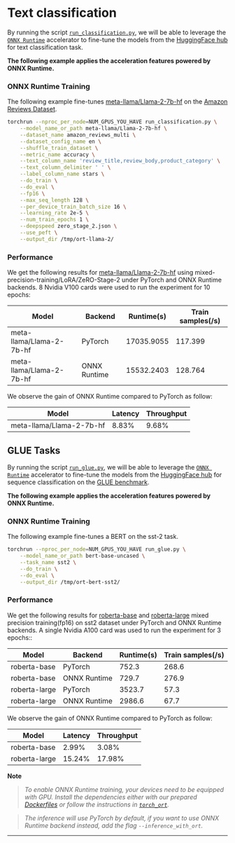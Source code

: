<!---
Copyright 2022 The HuggingFace Team. All rights reserved.

Licensed under the Apache License, Version 2.0 (the "License");
you may not use this file except in compliance with the License.
You may obtain a copy of the License at

    http://www.apache.org/licenses/LICENSE-2.0

Unless required by applicable law or agreed to in writing, software
distributed under the License is distributed on an "AS IS" BASIS,
WITHOUT WARRANTIES OR CONDITIONS OF ANY KIND, either express or implied.
See the License for the specific language governing permissions and
limitations under the License.
-->

# Text classification

By running the script [`run_classification.py`](https://github.com/huggingface/optimum/blob/main/examples/onnxruntime/training/text-classification/run_classification.py),
we will be able to leverage the [`ONNX Runtime`](https://github.com/microsoft/onnxruntime) accelerator to fine-tune the models from the
[HuggingFace hub](https://huggingface.co/models) for text classification task.


__The following example applies the acceleration features powered by ONNX Runtime.__


### ONNX Runtime Training

The following example fine-tunes [meta-llama/Llama-2-7b-hf](https://huggingface.co/meta-llama/Llama-2-7b-hf) on the [Amazon Reviews Dataset](https://huggingface.co/datasets/amazon_reviews_multi).

```bash
torchrun --nproc_per_node=NUM_GPUS_YOU_HAVE run_classification.py \
    --model_name_or_path meta-llama/Llama-2-7b-hf \
    --dataset_name amazon_reviews_multi \
    --dataset_config_name en \
    --shuffle_train_dataset \
    --metric_name accuracy \
    --text_column_name 'review_title,review_body,product_category' \
    --text_column_delimiter ' ' \
    --label_column_name stars \
    --do_train \
    --do_eval \
    --fp16 \
    --max_seq_length 128 \
    --per_device_train_batch_size 16 \
    --learning_rate 2e-5 \
    --num_train_epochs 1 \
    --deepspeed zero_stage_2.json \
    --use_peft \
    --output_dir /tmp/ort-llama-2/
```

### Performance

We get the following results for [meta-llama/Llama-2-7b-hf](https://huggingface.co/meta-llama/Llama-2-7b-hf) using mixed-precision-training/LoRA/ZeRO-Stage-2 under PyTorch and ONNX Runtime backends. 8 Nvidia V100 cards were used to run the
experiment for 10 epochs:

| Model                       | Backend      | Runtime(s)      | Train samples(/s)   |
| --------------------------- |------------- | --------------- | ------------------- |
| meta-llama/Llama-2-7b-hf    | PyTorch      | 17035.9055      | 117.399             |
| meta-llama/Llama-2-7b-hf    | ONNX Runtime | 15532.2403      | 128.764             |

We observe the gain of ONNX Runtime compared to PyTorch as follow:

| Model                     | Latency | Throughput |
| ------------------------- | ------- | ---------- |
| meta-llama/Llama-2-7b-hf  | 8.83%   | 9.68%      |

## GLUE Tasks

By running the script [`run_glue.py`](https://github.com/huggingface/optimum/blob/main/examples/onnxruntime/training/text-classification/run_glue.py),
we will be able to leverage the [`ONNX Runtime`](https://github.com/microsoft/onnxruntime) accelerator to fine-tune the models from the
[HuggingFace hub](https://huggingface.co/models) for sequence classification on the [GLUE benchmark](https://gluebenchmark.com/).


__The following example applies the acceleration features powered by ONNX Runtime.__


### ONNX Runtime Training

The following example fine-tunes a BERT on the sst-2 task.

```bash
torchrun --nproc_per_node=NUM_GPUS_YOU_HAVE run_glue.py \
    --model_name_or_path bert-base-uncased \
    --task_name sst2 \
    --do_train \
    --do_eval \
    --output_dir /tmp/ort-bert-sst2/
```

### Performance

We get the following results for [roberta-base](https://huggingface.co/roberta-base) and [roberta-large](https://huggingface.co/roberta-large)
mixed precision training(fp16) on sst2 dataset under PyTorch and ONNX Runtime backends. A single Nvidia A100 card was used to run the
experiment for 3 epochs::

| Model           | Backend      | Runtime(s) | Train samples(/s) |
| --------------- |------------- | ---------- | ----------------- |
| roberta-base    | PyTorch      | 752.3      | 268.6             |
| roberta-base    | ONNX Runtime | 729.7      | 276.9             |
| roberta-large   | PyTorch      | 3523.7     | 57.3              |
| roberta-large   | ONNX Runtime | 2986.6     | 67.7              |

We observe the gain of ONNX Runtime compared to PyTorch as follow:

| Model         | Latency | Throughput |
| ------------- | ------- | ---------- |
| roberta-base  | 2.99%   | 3.08%      |
| roberta-large | 15.24%  | 17.98%     |


__Note__
> *To enable ONNX Runtime training, your devices need to be equipped with GPU. Install the dependencies either with our prepared*
*[Dockerfiles](https://github.com/huggingface/optimum/blob/main/examples/onnxruntime/training/docker/) or follow the instructions*
*in [`torch_ort`](https://github.com/pytorch/ort/blob/main/torch_ort/docker/README.md).*

> *The inference will use PyTorch by default, if you want to use ONNX Runtime backend instead, add the flag `--inference_with_ort`.*
---

